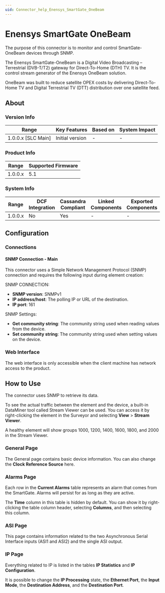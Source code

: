 ```yaml
---
uid: Connector_help_Enensys_SmartGate_OneBeam
---
```


# Enensys SmartGate OneBeam

The purpose of this connector is to monitor and control SmartGate-OneBeam devices through SNMP.

The Enensys SmartGate-OneBeam is a Digital Video Broadcasting – Terrestrial (DVB-T/T2) gateway for Direct-To-Home (DTH) TV. It is the control stream generator of the Enensys OneBeam solution.

OneBeam was built to reduce satellite OPEX costs by delivering Direct-To-Home TV and Digital Terrestrial TV (DTT) distribution over one satellite feed.

## About

### Version Info

| Range              | Key Features    | Based on | System Impact |
|--------------------|-----------------|----------|---------------|
| 1.0.0.x [SLC Main] | Initial version | -        | -             |

### Product Info

| Range   | Supported Firmware |
|---------|--------------------|
| 1.0.0.x | 5.1                |

### System Info

| Range   | DCF Integration | Cassandra Compliant | Linked Components | Exported Components |
|---------|-----------------|---------------------|-------------------|---------------------|
| 1.0.0.x | No              | Yes                 | -                 | -                   |

## Configuration

### Connections

#### SNMP Connection - Main

This connector uses a Simple Network Management Protocol (SNMP) connection and requires the following input during element creation:

SNMP CONNECTION:

- **SNMP version**: SNMPv1
- **IP address/host**: The polling IP or URL of the destination.
- **IP port**: 161

SNMP Settings:

- **Get community string**: The community string used when reading values from the device.
- **Set community string**: The community string used when setting values on the device.

### Web Interface

The web interface is only accessible when the client machine has network access to the product.

## How to Use

The connector uses SNMP to retrieve its data.

To see the actual traffic between the element and the device, a built-in DataMiner tool called Stream Viewer can be used. You can access it by right-clicking the element in the Surveyor and selecting **View** > **Stream Viewer**.

A healthy element will show groups 1000, 1200, 1400, 1600, 1800, and 2000 in the Stream Viewer.

### General Page

The General page contains basic device information. You can also change the **Clock Reference Source** here.

### Alarms Page

Each row in the **Current Alarms** table represents an alarm that comes from the SmartGate. Alarms will persist for as long as they are active.

The **Time** column in this table is hidden by default. You can show it by right-clicking the table column header, selecting **Columns**, and then selecting this column.

### ASI Page

This page contains information related to the two Asynchronous Serial Interface inputs (ASI1 and ASI2) and the single ASI output.

### IP Page

Everything related to IP is listed in the tables **IP Statistics** and **IP Configuration**.

It is possible to change the **IP Processing** state, the **Ethernet Port**, the **Input Mode**, the **Destination Address**, and the **Destination Port**.
